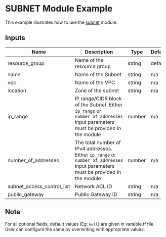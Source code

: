# SUBNET Module Example

This example illustrates how to use the [subnet](../../modules/subnet) module.

<!-- BEGINNING OF PRE-COMMIT-TERRAFORM DOCS HOOK -->

## Inputs

| Name                              | Description                                           | Type   | Default | Required |
|-----------------------------------|-------------------------------------------------------|--------|---------|----------|
| resource\_group | Name of the resource group | string | default | no |
| name | Name of the Subnet | string | n/a | yes |
| vpc | Name of the VPC | string | n/a | yes |
| location | Zone of the subnet  | string | n/a | yes |
| ip\_range | IP range/CIDR block of the Subnet. Either `ip_range` or `number_of_addresses` input parameters must be provided in the module| number | n/a | no |
| number\_of\_addresses | The total number of IPv4 addresses. Either `ip_range` or `number_of_addresses` input parameters must be provided in the module | number | n/a | no |
| subnet\_access\_control\_list | Network ACL ID  | string | n/a | no |
| public\_gateway | Public Gateway ID  | string | n/a | no |

<!-- END OF PRE-COMMIT-TERRAFORM DOCS HOOK -->

## Note

For all optional fields, default values (Eg: `null`) are given in varaible.tf file. User can configure the same by overwriting with appropriate values.

